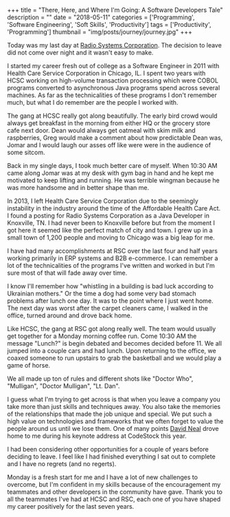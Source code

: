 +++
title = "There, Here, and Where I'm Going: A Software Developers Tale"
description = ""
date = "2018-05-11"
categories = ['Programming', 'Software Engineering', 'Soft Skills', 'Productivity']
tags = ['Productivity', 'Programming']
thumbnail = "img/posts/journey/journey.jpg"
+++

Today was my last day at [Radio Systems Corporation](https://radiosystemscorporation.com/). The decision to leave did not come over night and it wasn't easy to make.

I started my career fresh out of college as a Software Engineer in 2011 with Health Care Service Corporation in Chicago, IL. I spent two years with HCSC working on high-volume transaction processing which were COBOL programs converted to asynchronous Java programs spend across several machines. As far as the technicalities of these programs I don't remember much, but what I do remember are the people I worked with.

The gang at HCSC really got along beautifully. The early bird crowd would always get breakfast in the morning from either HQ or the grocery store cafe next door. Dean would always get oatmeal with skim milk and raspberries, Greg would make a comment about how predictable Dean was, Jomar and I would laugh our asses off like were were in the audience of some sitcom.

Back in my single days, I took much better care of myself. When 10:30 AM came along Jomar was at my desk with gym bag in hand and he kept me motivated to keep lifting and running. He was terrible wingman because he was more handsome and in better shape than me.

In 2013, I left Health Care Service Corporation due to the seemingly instability in the industry around the time of the Affordable Health Care Act. I found a posting for Radio Systems Corporation as a Java Developer in Knoxville, TN. I had never been to Knoxville before but from the moment I got here it seemed like the perfect match of city and town. I grew up in a small town of 1,200 people and moving to Chicago was a big leap for me.

I have had many accomplishments at RSC over the last four and half years working primarily in ERP systems and B2B e-commerce. I can remember a lot of the technicalities of the programs I've written and worked in but I'm sure most of that will fade away over time.

I know I'll remember how "whistling in a building is bad luck according to Ukrainian mothers." Or the time a dog had some very bad stomach problems after lunch one day. It was to the point where I just went home. The next day was worst after the carpet cleaners came, I walked in the office, turned around and drove back home.

Like HCSC, the gang at RSC got along really well. The team would usually get together for a Monday morning coffee run. Come 10:30 AM the message "Lunch?" is begin debated and becomes decided before 11. We all jumped into a couple cars and had lunch. Upon returning to the office, we coaxed someone to run upstairs to grab the basketball and we would play a game of horse.

We all made up ton of rules and different shots like "Doctor Who", "Mulligan", "Doctor Mulligan", "Lt. Dan".

I guess what I'm trying to get across is that when you leave a company you take more than just skills and techniques away. You also take the memories of the relationships that made the job unique and special. We put such a high value on technologies and frameworks that we often forget to value the people around us until we lose them. One of many points [David Neal](https://twitter.com/reverentgeek) drove home to me during his keynote address at CodeStock this year.

I had been considering other opportunities for a couple of years before deciding to leave. I feel like I had finished everything I sat out to complete and I have no regrets (and no regerts).

Monday is a fresh start for me and I have a lot of new challenges to overcome, but I'm confident in my skills because of the encouragement my teammates and other developers in the community have gave. Thank you to all the teammates I've had at HCSC and RSC, each one of you have shaped my career positively for the last seven years.
